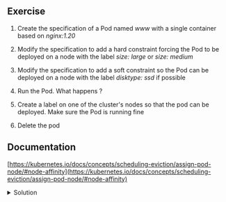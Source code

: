 ## Exercise

1. Create the specification of a Pod named *www* with a single container based on *nginx:1.20*

2. Modify the specification to add a hard constraint forcing the Pod to be deployed on a node with the label *size: large* or *size: medium*

3. Modify the specification to add a soft constraint so the Pod can be deployed on a node with the label *disktype: ssd* if possible

4. Run the Pod. What happens ?

5. Create a label on one of the cluster's nodes so that the pod can be deployed. Make sure the Pod is running fine

6. Delete the pod

## Documentation

[https://kubernetes.io/docs/concepts/scheduling-eviction/assign-pod-node/#node-affinity](https://kubernetes.io/docs/concepts/scheduling-eviction/assign-pod-node/#node-affinity)

<details>
  <summary markdown="span">Solution</summary>

1. Create the specification of a Pod named *www* with a single container based on *nginx:1.20*

```
k run www --image=nginx:1.20 --dry-run=client -o yaml > pod.yaml
```

2. Modify the specification to add a hard constraint forcing the Pod to be deployed on a node with the label *size: large* or *size: medium*

We add the property *.spec.affinity.nodeAffinity.requiredDuringSchedulingIgnoredDuringExecution* to define the hard constraint that is requested:

```
apiVersion: v1
kind: Pod
metadata:
  labels:
    run: www
  name: www
spec:
  affinity:
    nodeAffinity:
      requiredDuringSchedulingIgnoredDuringExecution:
        nodeSelectorTerms:
        - matchExpressions:
          - key: size
            operator: In
            values:
            - large
            - medium
  containers:
  - image: nginx:1.20
    name: www
```

3. Modify the specification to add a soft constraint so the Pod can be deployed on a node with the label *disktype: ssd* if possible

We add the property *.spec.affinity.nodeAffinity.preferredDuringSchedulingIgnoredDuringExecution* to define the soft constraint that is requested:

```
apiVersion: v1
kind: Pod
metadata:
  labels:
    run: www
  name: www
spec:
  affinity:
    nodeAffinity:
      requiredDuringSchedulingIgnoredDuringExecution:
        nodeSelectorTerms:
        - matchExpressions:
          - key: size
            operator: In
            values:
            - large
            - medium
      preferredDuringSchedulingIgnoredDuringExecution:
      - weight: 50
        preference:
          matchExpressions:
          - key: disktype
            operator: In
            values:
            - ssd
  containers:
  - image: nginx:1.20
    name: www
```

4. Run the Pod. What happens ?

Creation of the Pod

```
k apply -f pod.yaml
```

The pod remains *Pending*:

```
k get po
NAME   READY   STATUS    RESTARTS   AGE
www    0/1     Pending   0          26s
```

We can describe the Pod to get additional information on the root cause:

```
k describe po www
...
Events:
  Type     Reason            Age                 From               Message
  ----     ------            ----                ----               -------
  Warning  FailedScheduling  15s (x2 over 100s)  default-scheduler  0/3 nodes are available: 1 node(s) had taint {node-role.kubernetes.io/master: }, that the pod didn't tolerate, 2 node(s) didn't match Pod's node affinity/selector.
```

The Pod cannot be deployed because there is no node with the label requested by the *hard* constraint

5. Create a label on one of the cluster's nodes so that the Pod can be deployed. Make sure the Pod is running fine

We add a label *size: medium* on worker1

```
k label node worker1 size=medium
```

Note: we could have set the *size* label with the value *medium* or *large* on worker1 or worker2

A couple of second later, the Pod will be deployed on worker1

```
k get po -o wide
NAME   READY   STATUS    RESTARTS   AGE    IP          NODE      NOMINATED NODE   READINESS GATES
www    1/1     Running   0          4m1s   10.32.0.2   worker1   <none>           <none>
```

6. Delete the Pod

```
k delete po www
```

</details>

